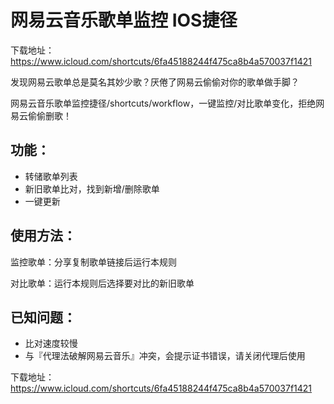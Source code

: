 # 网易云音乐歌单监控 IOS捷径

下载地址：https://www.icloud.com/shortcuts/6fa45188244f475ca8b4a570037f1421

发现网易云歌单总是莫名其妙少歌？厌倦了网易云偷偷对你的歌单做手脚？

网易云音乐歌单监控捷径/shortcuts/workflow，一键监控/对比歌单变化，拒绝网易云偷偷删歌！

## 功能：

- 转储歌单列表
- 新旧歌单比对，找到新增/删除歌单
- 一键更新

## 使用方法：

监控歌单：分享复制歌单链接后运行本规则

对比歌单：运行本规则后选择要对比的新旧歌单

## 已知问题：

- 比对速度较慢
- 与『代理法破解网易云音乐』冲突，会提示证书错误，请关闭代理后使用

下载地址：https://www.icloud.com/shortcuts/6fa45188244f475ca8b4a570037f1421
